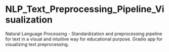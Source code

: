 # NLP_Text_Preprocessing_Pipeline_Visualization
Natural Language Processing - Standardization and preprocessing pipeline for text in a visual and intuitive way for educational purpose. Gradio app for visualizing text preprocessing.
